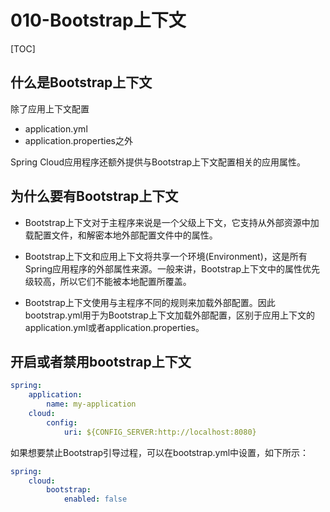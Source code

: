 # 010-Bootstrap上下文

[TOC]

## 什么是Bootstrap上下文

除了应用上下文配置

- application.yml
- application.properties之外

Spring Cloud应用程序还额外提供与Bootstrap上下文配置相关的应用属性。

## 为什么要有Bootstrap上下文

- Bootstrap上下文对于主程序来说是一个父级上下文，它支持从外部资源中加载配置文件，和解密本地外部配置文件中的属性。

- Bootstrap上下文和应用上下文将共享一个环境(Environment)，这是所有Spring应用程序的外部属性来源。一般来讲，Bootstrap上下文中的属性优先级较高，所以它们不能被本地配置所覆盖。

- Bootstrap上下文使用与主程序不同的规则来加载外部配置。因此bootstrap.yml用于为Bootstrap上下文加载外部配置，区别于应用上下文的application.yml或者application.properties。

## 开启或者禁用bootstrap上下文

```yaml
spring:
    application:
        name: my-application
    cloud:
        config:
            uri: ${CONFIG_SERVER:http://localhost:8080}
```

如果想要禁止Bootstrap引导过程，可以在bootstrap.yml中设置，如下所示：

```yaml
spring:
    cloud:
        bootstrap:
            enabled: false
```

